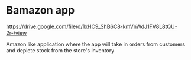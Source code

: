 # Bamazon app

https://drive.google.com/file/d/1xHC9_ShB6C8-kmVnWdJ1FV8L8tQU-2r-/view

Amazon like application where the app will take in orders from customers and deplete stock from the store's inventory